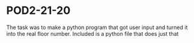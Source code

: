 # POD2-21-20
The task was to make a python program that got user input and turned it into the real floor number. Included is a python file that does just that

